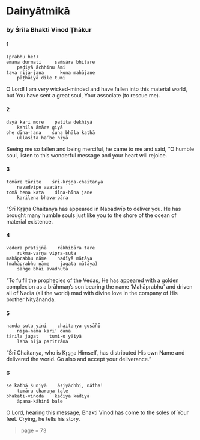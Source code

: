 # Dainyātmikā

### by Śrīla Bhakti Vinod Ṭhākur

#### 1

    (prabhu he!)
    emana durmati     saṁsāra bhitare
        paḍiyā āchhinu āmi
    tava nija-jana      kona mahājane
        pāṭhāiyā dile tumi

O Lord! I am very wicked-minded and have fallen into this material world, but You have sent a great soul, Your associate (to rescue me).

#### 2

    dayā kari more    patita dekhiyā
        kahila āmāre giyā
    ohe dīna-jana    śuna bhāla kathā
        ullasita ha’be hiyā

Seeing me so fallen and being merciful, he came to me and said, “O humble soul, listen to this wonderful message and your heart will rejoice.

#### 3

    tomāre tārite    śrī-kṛṣṇa-chaitanya
        navadvīpe avatāra
    tomā hena kata    dīna-hīna jane
        karilena bhava-pāra

“Śrī Kṛṣṇa Chaitanya has appeared in Nabadwīp to deliver you. He has brought many humble souls just like you to the shore of the ocean of material existence.

#### 4

    vedera pratijñā    rākhibāra tare
        rukma-varṇa vipra-suta
    mahāprabhu nāme    nadīyā mātāya
    (mahāprabhu nāme    jagata mātāya)
        saṅge bhāi avadhūta

“To fulfil the prophecies of the Vedas, He has appeared with a golden complexion as a brāhmaṇ’s son bearing the name ‘Mahāprabhu’ and driven all of Nadia (all the world) mad with divine love in the company of His brother Nityānanda.

#### 5

    nanda suta yini    chaitanya gosāñī
        nija-nāma kari’ dāna
    tārila jagat    tumi-o yāiyā
        laha nija paritrāṇa

“Śrī Chaitanya, who is Kṛṣṇa Himself, has distributed His own Name and delivered the world. Go also and accept your deliverance.”

#### 6

    se kathā śuniyā    āsiyāchhi, nātha!
        tomāra charaṇa-tale
    bhakati-vinoda    kā̐diyā kā̐diyā
        āpana-kāhinī bale

O Lord, hearing this message, Bhakti Vinod has come to the soles of Your feet. Crying, he tells his story.


> page = 73
